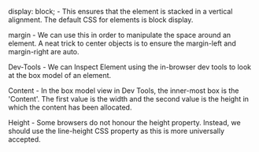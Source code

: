 display: block; - This ensures that the element is stacked in a vertical alignment.
                  The default CSS for elements is block display.

margin - We can use this in order to manipulate the space around an element. A neat
         trick to center objects is to ensure the margin-left and margin-right are auto.

Dev-Tools - We can Inspect Element using the in-browser dev tools to look at the box
            model of an element.

Content - In the box model view in Dev Tools, the inner-most box is the 'Content'.
          The first value is the width and the second value is the height in which
          the content has been allocated.

Height - Some browsers do not honour the height property. Instead, we should use
         the line-height CSS property as this is more universally accepted.
